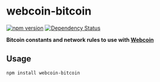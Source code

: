 # webcoin-bitcoin

[![npm version](https://img.shields.io/npm/v/webcoin-bitcoin.svg)](https://www.npmjs.com/package/webcoin-bitcoin)
[![Dependency Status](https://david-dm.org/mappum/webcoin-bitcoin.svg)](https://david-dm.org/mappum/webcoin-bitcoin)

**Bitcoin constants and network rules to use with [Webcoin](https://github.com/mappum/webcoin)**

## Usage

`npm install webcoin-bitcoin`
